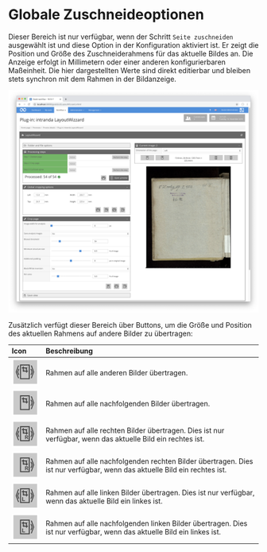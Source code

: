 # Globale Zuschneideoptionen

Dieser Bereich ist nur verfügbar, wenn der Schritt `Seite zuschneiden` ausgewählt ist und diese Option in der Konfiguration aktiviert ist. Er zeigt die Position und Größe des Zuschneiderahmens für das aktuelle Bildes an. Die Anzeige erfolgt in Millimetern oder einer anderen konfigurierbaren Maßeinheit. Die hier dargestellten Werte sind direkt editierbar und bleiben stets synchron mit dem Rahmen in der Bildanzeige.

![Globale Zuschneideoptionen mit den zugeh&#xF6;rigen Optionen](../../../../.gitbook/assets/layoutwizzard_07.png)

Zusätzlich verfügt dieser Bereich über Buttons, um die Größe und Position des aktuellen Rahmens auf andere Bilder zu übertragen:

| Icon | Beschreibung |
| :--- | :--- |
| ![](../../../../.gitbook/assets/layoutwizzard_30.png)  | Rahmen auf alle anderen Bilder übertragen. |
| ![](../../../../.gitbook/assets/layoutwizzard_31.png)  | Rahmen auf alle nachfolgenden Bilder übertragen. |
| ![](../../../../.gitbook/assets/layoutwizzard_41.png)  | Rahmen auf alle rechten Bilder übertragen. Dies ist nur verfügbar, wenn das aktuelle Bild ein rechtes ist. |
| ![](../../../../.gitbook/assets/layoutwizzard_42.png)  | Rahmen auf alle nachfolgenden rechten Bilder übertragen. Dies ist nur verfügbar, wenn das aktuelle Bild ein rechtes ist. |
| ![](../../../../.gitbook/assets/layoutwizzard_32.png)  | Rahmen auf alle linken Bilder übertragen. Dies ist nur verfügbar, wenn das aktuelle Bild ein linkes ist. |
| ![](../../../../.gitbook/assets/layoutwizzard_33.png)  | Rahmen auf alle nachfolgenden linken Bilder übertragen. Dies ist nur verfügbar, wenn das aktuelle Bild ein linkes ist. |

